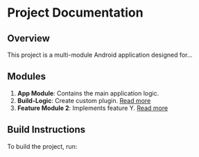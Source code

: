 # Project Documentation

## Overview
This project is a multi-module Android application designed for...

## Modules
1. **App Module**: Contains the main application logic.
2. **Build-Logic**: Create custom plugin. [Read more](docs/feature-module1.md)
3. **Feature Module 2**: Implements feature Y. [Read more](docs/feature-module2.md)

## Build Instructions
To build the project, run:
